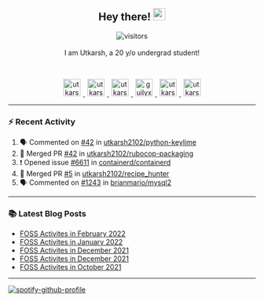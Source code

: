 <h2 align="center">
  <b>Hey there!</b> <img src="https://media.giphy.com/media/hvRJCLFzcasrR4ia7z/giphy.gif" width="25px">
</h2>

<p align="center">
  <img src="https://visitor-badge.glitch.me/badge?page_id=utkarsh2102" alt="visitors">
  <br/>
  <br/>
  I am Utkarsh, a 20 y/o undergrad student!
</p>

<br/>
<p align="center">
<a href="https://nm.debian.org/person/utkarsh/">
  <img alt="utkarsh2102 | Debian" width="35px" src="https://www.flaticon.com/svg/static/icons/svg/226/226772.svg" hspace="5"/>
</a>
<a href="https://twitter.com/utkarsh2102">
  <img alt="utkarsh2102 | Twitter" width="35px" src="https://image.flaticon.com/icons/svg/2111/2111703.svg" hspace="5"/>
</a>
<a href="mailto:utkarsh@debian.org">
  <img alt="utkarsh2102 | Mail" width="35px" src="https://www.flaticon.com/svg/static/icons/svg/893/893315.svg" hspace="5"/>
</a>
<a href="https://open.spotify.com/user/wr6c7rh4fwc5fvibnwrwwzlrn">
  <img alt="guilyx's Spotify" width="35px" src="https://image.flaticon.com/icons/svg/2111/2111627.svg" hspace="5"/>
</a>
<a href="https://www.linkedin.com/in/utkarsh2102"><img alt="utkarsh2102 | LinkedIn" width="35px" src="https://image.flaticon.com/icons/svg/2111/2111465.svg" hspace="5"/>
</a>
<a href="https://www.instagram.com/utkarsh2102">
  <img alt="utkarsh2102 | Instagram" width="35px" src="https://image.flaticon.com/icons/svg/2111/2111421.svg" hspace="5"/>
</a>
</p>

---

### :zap: Recent Activity

<!--START_SECTION:activity-->
1. 🗣 Commented on [#42](https://github.com/utkarsh2102/python-keylime/issues/42) in [utkarsh2102/python-keylime](https://github.com/utkarsh2102/python-keylime)
2. 🎉 Merged PR [#42](https://github.com/utkarsh2102/rubocop-packaging/pull/42) in [utkarsh2102/rubocop-packaging](https://github.com/utkarsh2102/rubocop-packaging)
3. ❗️ Opened issue [#6611](https://github.com/containerd/containerd/issues/6611) in [containerd/containerd](https://github.com/containerd/containerd)
4. 🎉 Merged PR [#5](https://github.com/utkarsh2102/recipe_hunter/pull/5) in [utkarsh2102/recipe_hunter](https://github.com/utkarsh2102/recipe_hunter)
5. 🗣 Commented on [#1243](https://github.com/brianmario/mysql2/issues/1243) in [brianmario/mysql2](https://github.com/brianmario/mysql2)
<!--END_SECTION:activity-->

---

### :books: Latest Blog Posts

<!-- BLOG-POST-LIST:START -->
- [FOSS Activites in February 2022](https://utkarsh2102.com/posts/foss-in-feb-22/)
- [FOSS Activites in January 2022](https://utkarsh2102.com/posts/foss-in-jan-22/)
- [FOSS Activites in December 2021](https://utkarsh2102.com/posts/foss-in-dec-21/)
- [FOSS Activites in December 2021](https://utkarsh2102.com/posts/foss-in-nov-21/)
- [FOSS Activites in October 2021](https://utkarsh2102.com/posts/foss-in-oct-21/)
<!-- BLOG-POST-LIST:END -->

---

[![spotify-github-profile](https://spotify-github-profile.vercel.app/api/view?uid=wr6c7rh4fwc5fvibnwrwwzlrn&cover_image=true)](https://spotify-github-profile.vercel.app/api/view?uid=wr6c7rh4fwc5fvibnwrwwzlrn&redirect=true)
